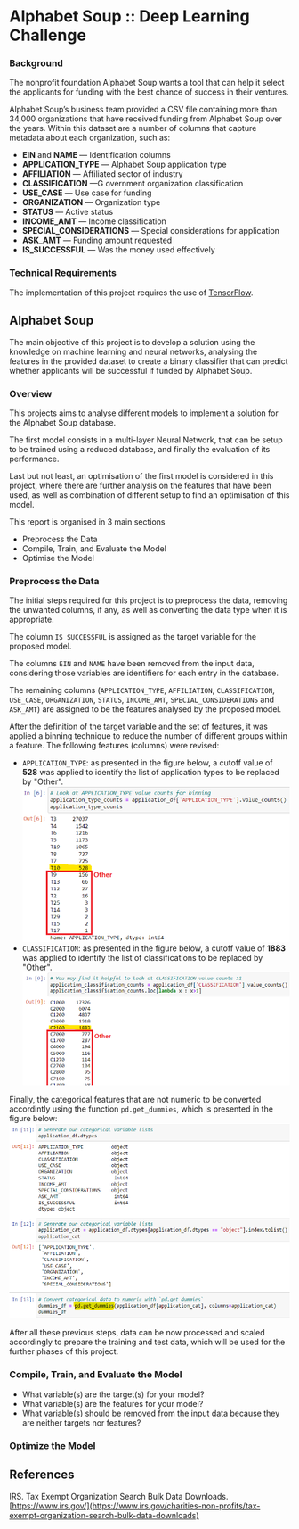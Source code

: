# Alphabet Soup :: Deep Learning Challenge

### Background

The nonprofit foundation Alphabet Soup wants a tool that can help it select the applicants for funding with the best chance of success in their ventures.

Alphabet Soup’s business team provided a CSV file containing more than 34,000 organizations that have received funding from Alphabet Soup over the years. Within this dataset are a number of columns that capture metadata about each organization, such as:

-   **EIN**  and  **NAME** — Identification columns
-   **APPLICATION_TYPE** — Alphabet Soup application type
-   **AFFILIATION** — Affiliated sector of industry
-   **CLASSIFICATION** —G overnment organization classification
-   **USE_CASE** — Use case for funding
-   **ORGANIZATION** — Organization type
-   **STATUS** — Active status
-   **INCOME_AMT** — Income classification
-   **SPECIAL_CONSIDERATIONS** — Special considerations for application
-   **ASK_AMT** — Funding amount requested
-   **IS_SUCCESSFUL** — Was the money used effectively

### Technical Requirements

The implementation of this project requires the use of [TensorFlow](https://www.tensorflow.org/install/pip).

## Alphabet Soup

The main objective of this project is to develop a solution using the knowledge on machine learning and neural networks, analysing the features in the provided dataset to create a binary classifier that can predict whether applicants will be successful if funded by Alphabet Soup.

### Overview

This projects aims to analyse different models to implement a solution for the Alphabet Soup database.

The first model consists in a multi-layer Neural Network, that can be setup to be trained using a reduced database, and finally the evaluation of its performance.

Last but not least, an optimisation of the first model is considered in this project, where there are further analysis on the features that have been used, as well as combination of different setup to find an optimisation of this model.

This report is organised in 3 main sections
 * Preprocess the Data
 * Compile, Train, and Evaluate the Model
 * Optimise the Model

### Preprocess the Data

The initial steps required for this project is to preprocess the data, removing the unwanted columns, if any, as well as converting the data type when it is appropriate.

The column `IS_SUCCESSFUL` is assigned as the target variable for the proposed model.

The columns `EIN`  and  `NAME` have been removed from the input data, considering those variables are identifiers for each entry in the database.

The remaining columns (`APPLICATION_TYPE`, `AFFILIATION`, `CLASSIFICATION`, `USE_CASE`, `ORGANIZATION`, `STATUS`, `INCOME_AMT`, `SPECIAL_CONSIDERATIONS` and `ASK_AMT`) are assigned to be the features analysed by the proposed model.

After the definition of the target variable and the set of features, it was applied a binning technique to reduce the number of different groups within a feature. The following features (columns) were  revised:
* `APPLICATION_TYPE`: as presented in the figure below, a cutoff value of **528** was applied to identify the list of application types to be replaced by "Other".
![Applicatin Type cuttof](./Images/application_type.png)
* `CLASSIFICATION`: as presented in the figure below, a cutoff value of **1883** was applied to identify the list of classifications to be replaced by "Other".
![Classification cuttof](./Images/classification.png)

Finally, the categorical features that are not numeric to be converted accordintly using the function `pd.get_dummies`, which is presented in the figure below:
![Convert categorical data to numeric with pd.get_dummies](./Images/dummies.png)

After all these previous steps, data can be now processed and scaled accordingly to prepare the training and test data, which will be used for the further phases of this project.

### Compile, Train, and Evaluate the Model


-   What variable(s) are the target(s) for your model?
-   What variable(s) are the features for your model?
-   What variable(s) should be removed from the input data because they are neither targets nor features?




### Optimize the Model


## References

IRS. Tax Exempt Organization Search Bulk Data Downloads.  [https://www.irs.gov/](https://www.irs.gov/charities-non-profits/tax-exempt-organization-search-bulk-data-downloads)